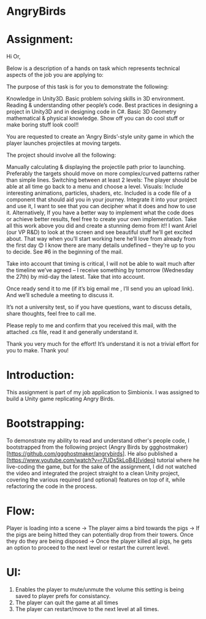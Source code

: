 # AngryBirds

# Assignment:
Hi Or,

 

Below is a description of a hands on task which represents technical aspects of the job you are applying to:

 

The purpose of this task is for you to demonstrate the following:

Knowledge in Unity3D.
Basic problem solving skills in 3D environment.
Reading & understanding other people’s code.
Best practices in designing a project in Unity3D and in designing code in C#.
Basic 3D Geometry mathematical & physical knowledge.
Show off you can do cool stuff or make boring stuff look cool!!
 

You are requested to create an ‘Angry Birds’-style unity game in which the player launches projectiles at moving targets.

 

The project should involve all the following:

Manually calculating & displaying the projectile path prior to launching.
Preferably the targets should move on more complex/curved patterns rather than simple lines.
Switching between at least 2 levels: The player should be able at all time go back to a menu and choose a level.
Visuals: Include interesting animations, particles, shaders, etc.
Included is a code file of a component that should aid you in your journey. Integrate it into your project and use it, I want to see that you can decipher what it does and how to use it. Alternatively, If you have a better way to implement what the code does or achieve better results, feel free to create your own implementation.
Take all this work above you did and create a stunning demo from it!! I want Ariel (our VP R&D) to look at the screen and see beautiful stuff he’ll get excited about. That way when you’ll start working here he’ll love from already from the first day 😊
I know there are many details undefined – they’re up to you to decide. See #6 in the beginning of the mail.
                                  

Take into account that timing is critical, I will not be able to wait much after the timeline we’ve agreed – I receive something by tomorrow (Wednesday the 27th) by mid-day the latest. Take that into account.

Once ready send it to me (if it’s big email me , I’ll send you an upload link). And we’ll schedule a meeting to discuss it.

 

It’s not a university test, so if you have questions, want to discuss details, share thoughts, feel free to call me.

 

Please reply to me and confirm that you received this mail, with the attached .cs file, read it and generally understand it.

 

Thank you very much for the effort! It’s understand it is not a trivial effort for you to make. Thank you!


# Introduction:
This assignment is part of my job application to Simbionix. I was assigned to build a Unity game replicating Angry Birds.


# Bootstrapping:
To demonstrate my ability to read and understand other's people code, I bootstrapped from the following project
(Angry Birds by ggghostmaker)[https://github.com/ggghostmaker/angrybirds]. He also published a [https://www.youtube.com/watch?v=r7UDs5kLoB4](video) tutorial where he live-coding the game, but for the sake of the assignment, I did not watched the video and integrated the project straight to a clean Unity project, covering the various required (and optional) features on top of it, while refactoring the code in the process.

# Flow:
Player is loading into a scene -> The player aims a bird towards the pigs -> If the pigs are being hitted they can potentially drop from their towers. Once they do they are being disposed -> Once the player killed all pigs, he gets an option to proceed to the next level or restart the current level. 

# UI:
1. Enables the player to mute/unmute the volume this setting is being saved to player prefs for consistancy.
2. The player can quit the game at all times
3. The player can restart/move to the next level at all times.


